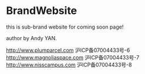 # BrandWebsite

this is sub-brand website for coming soon page!

author by Andy YAN.

http://www.plumparcel.com     沪ICP备07004433号-6
http://www.magnoliaspace.com   沪ICP备07004433号-7
http://www.nisscampus.com   沪ICP备07004433号-8
